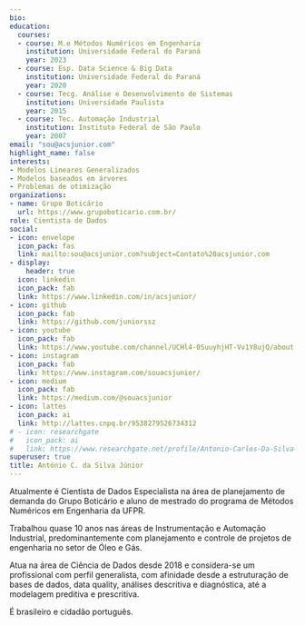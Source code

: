 ```yaml
---
bio:
education:
  courses:
  - course: M.e Métodos Numéricos em Engenharia
    institution: Universidade Federal do Paraná
    year: 2023
  - course: Esp. Data Science & Big Data
    institution: Universidade Federal do Paraná
    year: 2020
  - course: Tecg. Análise e Desenvolvimento de Sistemas
    institution: Universidade Paulista
    year: 2015
  - course: Tec. Automação Industrial
    institution: Instituto Federal de São Paulo
    year: 2007
email: "sou@acsjunior.com"
highlight_name: false
interests:
- Modelos Lineares Generalizados
- Modelos baseados em árvores
- Problemas de otimização
organizations:
- name: Grupo Boticário
  url: https://www.grupoboticario.com.br/
role: Cientista de Dados
social:
- icon: envelope
  icon_pack: fas
  link: mailto:sou@acsjunior.com?subject=Contato%20acsjunior.com
- display:
    header: true
  icon: linkedin
  icon_pack: fab
  link: https://www.linkedin.com/in/acsjunior/
- icon: github
  icon_pack: fab
  link: https://github.com/juniorssz
- icon: youtube
  icon_pack: fab
  link: https://www.youtube.com/channel/UCHl4-0SuuyhjHT-Vv1Y8ujQ/about
- icon: instagram
  icon_pack: fab
  link: https://www.instagram.com/souacsjunior/
- icon: medium
  icon_pack: fab
  link: https://medium.com/@souacsjunior
- icon: lattes
  icon_pack: ai
  link: http://lattes.cnpq.br/9538279526734312
# - icon: researchgate
#   icon_pack: ai
#   link: https://www.researchgate.net/profile/Antonio-Carlos-Da-Silva-Junior
superuser: true
title: António C. da Silva Júnior
---
```


Atualmente é Cientista de Dados Especialista na área de planejamento de demanda do Grupo Boticário e aluno de mestrado do programa de Métodos Numéricos em Engenharia da UFPR. 

Trabalhou quase 10 anos nas áreas de Instrumentação e Automação Industrial, predominantemente com planejamento e controle de projetos de engenharia no setor de Óleo e Gás. 

Atua na área de Ciência de Dados desde 2018 e considera-se um profissional com perfil generalista, com afinidade desde a estruturação de bases de dados, data quality, análises descritiva e diagnóstica, até a modelagem preditiva e prescritiva.

É brasileiro e cidadão português.

<!--
{{< icon name="download" pack="fas" >}} Download my {{< staticref "media/demo_resume.pdf" "newtab" >}}resumé{{< /staticref >}}.
-->
